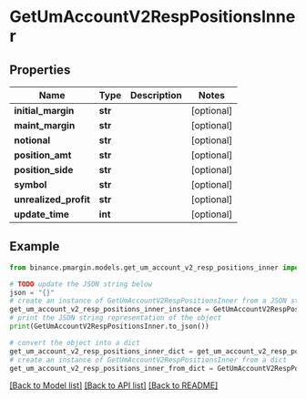 # GetUmAccountV2RespPositionsInner


## Properties

Name | Type | Description | Notes
------------ | ------------- | ------------- | -------------
**initial_margin** | **str** |  | [optional] 
**maint_margin** | **str** |  | [optional] 
**notional** | **str** |  | [optional] 
**position_amt** | **str** |  | [optional] 
**position_side** | **str** |  | [optional] 
**symbol** | **str** |  | [optional] 
**unrealized_profit** | **str** |  | [optional] 
**update_time** | **int** |  | [optional] 

## Example

```python
from binance.pmargin.models.get_um_account_v2_resp_positions_inner import GetUmAccountV2RespPositionsInner

# TODO update the JSON string below
json = "{}"
# create an instance of GetUmAccountV2RespPositionsInner from a JSON string
get_um_account_v2_resp_positions_inner_instance = GetUmAccountV2RespPositionsInner.from_json(json)
# print the JSON string representation of the object
print(GetUmAccountV2RespPositionsInner.to_json())

# convert the object into a dict
get_um_account_v2_resp_positions_inner_dict = get_um_account_v2_resp_positions_inner_instance.to_dict()
# create an instance of GetUmAccountV2RespPositionsInner from a dict
get_um_account_v2_resp_positions_inner_from_dict = GetUmAccountV2RespPositionsInner.from_dict(get_um_account_v2_resp_positions_inner_dict)
```
[[Back to Model list]](../README.md#documentation-for-models) [[Back to API list]](../README.md#documentation-for-api-endpoints) [[Back to README]](../README.md)


